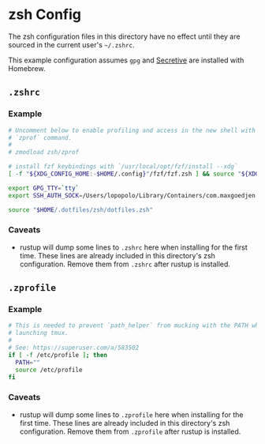 # zsh Config

The zsh configuration files in this directory have no effect until they are
sourced in the current user's `~/.zshrc`.

This example configuration assumes `gpg` and [Secretive] are installed with
Homebrew.

[secretive]: https://github.com/maxgoedjen/secretive

## `.zshrc`

### Example

```zsh
# Uncomment below to enable profiling and access in the new shell with the
# `zprof` command.
#
# zmodload zsh/zprof

# install fzf keybindings with `/usr/local/opt/fzf/install --xdg`
[ -f "${XDG_CONFIG_HOME:-$HOME/.config}"/fzf/fzf.zsh ] && source "${XDG_CONFIG_HOME:-$HOME/.config}"/fzf/fzf.zsh

export GPG_TTY=`tty`
export SSH_AUTH_SOCK=/Users/lopopolo/Library/Containers/com.maxgoedjen.Secretive.SecretAgent/Data/socket.ssh

source "$HOME/.dotfiles/zsh/dotfiles.zsh"
```

### Caveats

- rustup will dump some lines to `.zshrc` here when installing for the first
  time. These lines are already included in this directory's zsh configuration.
  Remove them from `.zshrc` after rustup is installed.

## `.zprofile`

### Example

```zsh
# This is needed to prevent `path_helper` from mucking with the PATH when
# launching tmux.
#
# See: https://superuser.com/a/583502
if [ -f /etc/profile ]; then
  PATH=""
  source /etc/profile
fi
```

### Caveats

- rustup will dump some lines to `.zprofile` here when installing for the first
  time. These lines are already included in this directory's zsh configuration.
  Remove them from `.zprofile` after rustup is installed.
